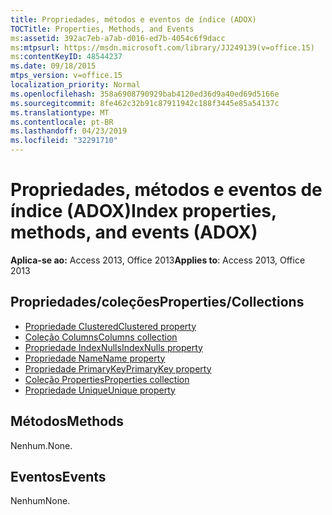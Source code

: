 ```yaml
---
title: Propriedades, métodos e eventos de índice (ADOX)
TOCTitle: Properties, Methods, and Events
ms:assetid: 392ac7eb-a7ab-d016-ed7b-4054c6f9dacc
ms:mtpsurl: https://msdn.microsoft.com/library/JJ249139(v=office.15)
ms:contentKeyID: 48544237
ms.date: 09/18/2015
mtps_version: v=office.15
localization_priority: Normal
ms.openlocfilehash: 358a6908790929bab4120ed36d9a40ed69d5166e
ms.sourcegitcommit: 8fe462c32b91c87911942c188f3445e85a54137c
ms.translationtype: MT
ms.contentlocale: pt-BR
ms.lasthandoff: 04/23/2019
ms.locfileid: "32291710"
---
```

# <a name="index-properties-methods-and-events-adox"></a><span data-ttu-id="d143b-102">Propriedades, métodos e eventos de índice (ADOX)</span><span class="sxs-lookup"><span data-stu-id="d143b-102">Index properties, methods, and events (ADOX)</span></span>


<span data-ttu-id="d143b-103">**Aplica-se ao:** Access 2013, Office 2013</span><span class="sxs-lookup"><span data-stu-id="d143b-103">**Applies to**: Access 2013, Office 2013</span></span>

## <a name="propertiescollections"></a><span data-ttu-id="d143b-104">Propriedades/coleções</span><span class="sxs-lookup"><span data-stu-id="d143b-104">Properties/Collections</span></span>

- [<span data-ttu-id="d143b-105">Propriedade Clustered</span><span class="sxs-lookup"><span data-stu-id="d143b-105">Clustered property</span></span>](clustered-property-adox.md)
- [<span data-ttu-id="d143b-106">Coleção Columns</span><span class="sxs-lookup"><span data-stu-id="d143b-106">Columns collection</span></span>](columns-collection-adox.md)
- [<span data-ttu-id="d143b-107">Propriedade IndexNulls</span><span class="sxs-lookup"><span data-stu-id="d143b-107">IndexNulls property</span></span>](indexnulls-property-adox.md)
- [<span data-ttu-id="d143b-108">Propriedade Name</span><span class="sxs-lookup"><span data-stu-id="d143b-108">Name property</span></span>](name-property-adox.md)
- [<span data-ttu-id="d143b-109">Propriedade PrimaryKey</span><span class="sxs-lookup"><span data-stu-id="d143b-109">PrimaryKey property</span></span>](primarykey-property-adox.md)
- [<span data-ttu-id="d143b-110">Coleção Properties</span><span class="sxs-lookup"><span data-stu-id="d143b-110">Properties collection</span></span>](properties-collection-ado.md)
- [<span data-ttu-id="d143b-111">Propriedade Unique</span><span class="sxs-lookup"><span data-stu-id="d143b-111">Unique property</span></span>](unique-property-adox.md)


## <a name="methods"></a><span data-ttu-id="d143b-112">Métodos</span><span class="sxs-lookup"><span data-stu-id="d143b-112">Methods</span></span>

<span data-ttu-id="d143b-113">Nenhum.</span><span class="sxs-lookup"><span data-stu-id="d143b-113">None.</span></span>

## <a name="events"></a><span data-ttu-id="d143b-114">Eventos</span><span class="sxs-lookup"><span data-stu-id="d143b-114">Events</span></span>

<span data-ttu-id="d143b-115">Nenhum</span><span class="sxs-lookup"><span data-stu-id="d143b-115">None.</span></span>

